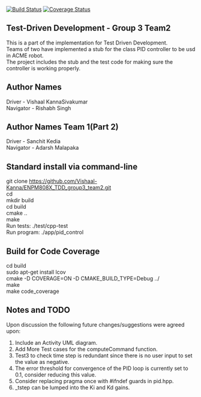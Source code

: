 
[![Build Status](https://app.travis-ci.com/Vishaal-Kanna/ENPM808X_TDD_group3_team2.svg?branch=main)](https://app.travis-ci.com/Vishaal-Kanna/ENPM808X_TDD_group3_team2) [![Coverage Status](https://coveralls.io/repos/github/Vishaal-Kanna/ENPM808X_TDD_group3_team2/badge.png?branch=main)](https://coveralls.io/github/Vishaal-Kanna/ENPM808X_TDD_group3_team2?branch=main)

## Test-Driven Development - Group 3 Team2
This is a part of the implementation for Test Driven Development. <br /> Teams of two have implemented a stub for the class PID controller to be usd in ACME robot. <br /> The project includes the stub and the test code for making sure the controller is working properly.

## Author Names
Driver - Vishaal KannaSivakumar <br />
Navigator -  Rishabh Singh <br />

## Author Names Team 1(Part 2)
Driver - Sanchit Kedia <br />
Navigator -  Adarsh Malapaka <br />

## Standard install via command-line
git clone https://github.com/Vishaal-Kanna/ENPM808X_TDD_group3_team2.git <br />
cd <path to repository> <br />
mkdir build <br />
cd build <br />
cmake .. <br />
make <br />
Run tests: ./test/cpp-test <br />
Run program: ./app/pid_control <br />

## Build for Code Coverage
cd build <br />
sudo apt-get install lcov <br />
cmake -D COVERAGE=ON -D CMAKE_BUILD_TYPE=Debug ../ <br />
make <br />
make code_coverage <br />

## Notes and TODO
Upon discussion the following future changes/suggestions were agreed upon:<br />
1. Include an Activity UML diagram.<br />
2. Add More Test cases for the computeCommand function.<br />
3. Test3 to check time step is redundant since there is no user input to set the value as negative.<br />
4. The error threshold for convergence of the PID loop is currently set to 0.1, consider reducing this value.<br />
5. Consider replacing pragma once with #ifndef guards in pid.hpp.<br />
6. _tstep can be lumped into the Ki and Kd gains.<br />

